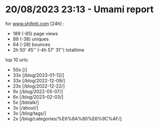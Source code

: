 # 20/08/2023 23:13 - Umami report
for www.shifeiti.com [24h] :

 - 189 (-85) page views
 - 89 (-38) uniques
 - 64 (-28) bounces
 - 2h 50' 45'' (-4h 57' 31'') totaltime


top 10 urls:
 - 50x [/]
 - 33x [/blog/2023-01-12/]
 - 33x [/blog/2022-12-09/]
 - 23x [/blog/2022-12-22/]
 - 9x [/blog/2022-05-07/]
 - 6x [/blog/2023-02-03/]
 - 5x [/bbtalk/]
 - 3x [/about/]
 - 3x [/blog/tags/]
 - 2x [/blog/categories/%E6%8A%80%E6%9C%AF/]


